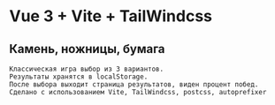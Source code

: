 # Vue 3 + Vite + TailWindcss

## Камень, ножницы, бумага
```
Классическая игра выбор из 3 вариантов.
Результаты хранятся в localStorage.
После выбора выходит страница результатов, виден процент побед.
Сделано с использованием Vite, TailWindcss, postcss, autoprefixer
```